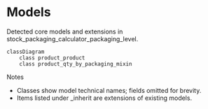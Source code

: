 # Models

Detected core models and extensions in stock_packaging_calculator_packaging_level.

```mermaid
classDiagram
    class product_product
    class product_qty_by_packaging_mixin
```

Notes
- Classes show model technical names; fields omitted for brevity.
- Items listed under _inherit are extensions of existing models.
